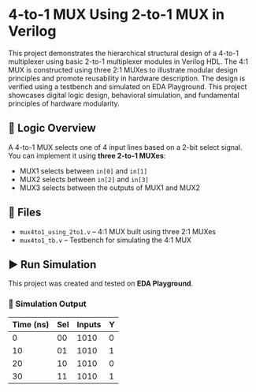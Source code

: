 # 4-to-1 MUX Using 2-to-1 MUX in Verilog

This project demonstrates the hierarchical structural design of a 4-to-1 multiplexer using basic 2-to-1 multiplexer modules in Verilog HDL. The 4:1 MUX is constructed using three 2:1 MUXes to illustrate modular design principles and promote reusability in hardware description. The design is verified using a testbench and simulated on EDA Playground. This project showcases digital logic design, behavioral simulation, and fundamental principles of hardware modularity.

## 🧠 Logic Overview

A 4-to-1 MUX selects one of 4 input lines based on a 2-bit select signal. You can implement it using **three 2-to-1 MUXes**:
- MUX1 selects between `in[0]` and `in[1]`
- MUX2 selects between `in[2]` and `in[3]`
- MUX3 selects between the outputs of MUX1 and MUX2

## 📎 Files

- `mux4to1_using_2to1.v` – 4:1 MUX built using three 2:1 MUXes
- `mux4to1_tb.v` – Testbench for simulating the 4:1 MUX

## ▶️ Run Simulation

This project was created and tested on **EDA Playground**.

### 🧪 Simulation Output

| Time (ns) | Sel | Inputs | Y |
|-----------|-----|--------|---|
| 0         | 00  | 1010   | 0 |
| 10        | 01  | 1010   | 1 |
| 20        | 10  | 1010   | 0 |
| 30        | 11  | 1010   | 1 |


